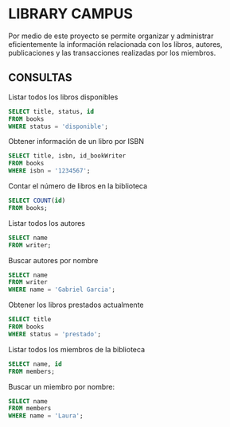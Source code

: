 # LIBRARY CAMPUS
Por medio de este proyecto se permite organizar y administrar
eficientemente la información relacionada con los libros, autores, publicaciones y las transacciones realizadas por los miembros.

## CONSULTAS
Listar todos los libros disponibles
```sql
SELECT title, status, id
FROM books
WHERE status = 'disponible';
```
Obtener información de un libro por ISBN
```sql
SELECT title, isbn, id_bookWriter
FROM books
WHERE isbn = '1234567';
```
Contar el número de libros en la biblioteca
```sql
SELECT COUNT(id)
FROM books;
```
Listar todos los autores
```sql
SELECT name
FROM writer;
```
Buscar autores por nombre
```sql
SELECT name
FROM writer
WHERE name = 'Gabriel Garcia';
```
Obtener los libros prestados actualmente
```sql
SELECT title
FROM books
WHERE status = 'prestado';
```
Listar todos los miembros de la biblioteca
```sql
SELECT name, id
FROM members;
```

Buscar un miembro por nombre:
```sql
SELECT name
FROM members
WHERE name = 'Laura';
```

